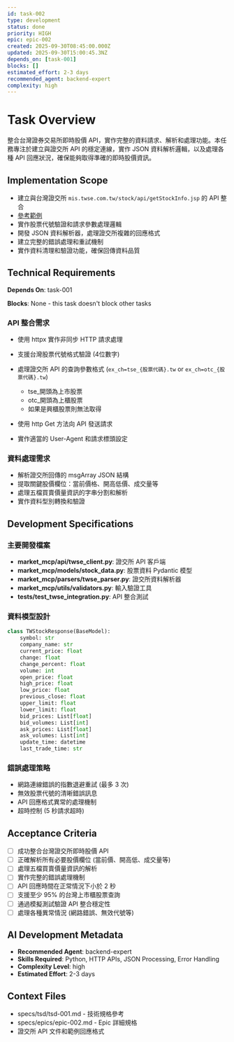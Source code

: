 ```yaml
---
id: task-002
type: development
status: done
priority: HIGH
epic: epic-002
created: 2025-09-30T08:45:00.000Z
updated: 2025-09-30T15:00:45.3NZ
depends_on: [task-001]
blocks: []
estimated_effort: 2-3 days
recommended_agent: backend-expert
complexity: high
---
```


# Task Overview

整合台灣證券交易所即時股價 API，實作完整的資料請求、解析和處理功能。本任務專注於建立與證交所 API 的穩定連線，實作 JSON 資料解析邏輯，以及處理各種 API 回應狀況，確保能夠取得準確的即時股價資訊。

## Implementation Scope

- 建立與台灣證交所 `mis.twse.com.tw/stock/api/getStockInfo.jsp` 的 API 整合
- [參考範例](https://hackmd.io/@aaronlife/python-ex-stock-by-api)
- 實作股票代號驗證和請求參數處理邏輯
- 開發 JSON 資料解析器，處理證交所複雜的回應格式
- 建立完整的錯誤處理和重試機制
- 實作資料清理和驗證功能，確保回傳資料品質

## Technical Requirements

**Depends On**: task-001

**Blocks**: None - this task doesn't block other tasks

### API 整合需求

- 使用 httpx 實作非同步 HTTP 請求處理
- 支援台灣股票代號格式驗證 (4位數字)

- 處理證交所 API 的查詢參數格式 (`ex_ch=tse_{股票代碼}.tw` or `ex_ch=otc_{股票代碼}.tw`)
  - tse_開頭為上市股票
  - otc_開頭為上櫃股票
  - 如果是興櫃股票則無法取得
- 使用 http Get 方法向 API 發送請求
- 實作適當的 User-Agent 和請求標頭設定

### 資料處理需求

- 解析證交所回傳的 msgArray JSON 結構
- 提取關鍵股價欄位：當前價格、開高低價、成交量等
- 處理五檔買賣價量資訊的字串分割和解析
- 實作資料型別轉換和驗證

## Development Specifications

### 主要開發檔案

- **market_mcp/api/twse_client.py**: 證交所 API 客戶端
- **market_mcp/models/stock_data.py**: 股票資料 Pydantic 模型
- **market_mcp/parsers/twse_parser.py**: 證交所資料解析器
- **market_mcp/utils/validators.py**: 輸入驗證工具
- **tests/test_twse_integration.py**: API 整合測試

### 資料模型設計

```python
class TWStockResponse(BaseModel):
    symbol: str
    company_name: str
    current_price: float
    change: float
    change_percent: float
    volume: int
    open_price: float
    high_price: float
    low_price: float
    previous_close: float
    upper_limit: float
    lower_limit: float
    bid_prices: List[float]
    bid_volumes: List[int]
    ask_prices: List[float]
    ask_volumes: List[int]
    update_time: datetime
    last_trade_time: str
```

### 錯誤處理策略

- 網路連線錯誤的指數退避重試 (最多 3 次)
- 無效股票代號的清晰錯誤訊息
- API 回應格式異常的處理機制
- 超時控制 (5 秒請求超時)

## Acceptance Criteria

- [ ] 成功整合台灣證交所即時股價 API
- [ ] 正確解析所有必要股價欄位 (當前價、開高低、成交量等)
- [ ] 處理五檔買賣價量資訊的解析
- [ ] 實作完整的錯誤處理機制
- [ ] API 回應時間在正常情況下小於 2 秒
- [ ] 支援至少 95% 的台灣上市櫃股票查詢
- [ ] 通過模擬測試驗證 API 整合穩定性
- [ ] 處理各種異常情況 (網路錯誤、無效代號等)

## AI Development Metadata

- **Recommended Agent**: backend-expert
- **Skills Required**: Python, HTTP APIs, JSON Processing, Error Handling
- **Complexity Level**: high
- **Estimated Effort**: 2-3 days

## Context Files

- specs/tsd/tsd-001.md - 技術規格參考
- specs/epics/epic-002.md - Epic 詳細規格
- 證交所 API 文件和範例回應格式
